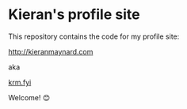 # Kieran's profile site 

This repository contains the code for my profile site:

http://kieranmaynard.com

aka

[krm.fyi](krm.fyi)

Welcome! 😊

